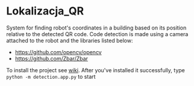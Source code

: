 # Lokalizacja_QR

System for finding robot's coordinates in a building based on its position relative to the detected QR code.
Code detection is made using a camera attached to the robot and the libraries listed below:

* https://github.com/opencv/opencv
* https://github.com/Zbar/Zbar

To install the project see [wiki](https://github.com/kasptom/Lokalizacja_QR/wiki).
After you've installed it successfully, type
`python -m detection.app.py`
to start
